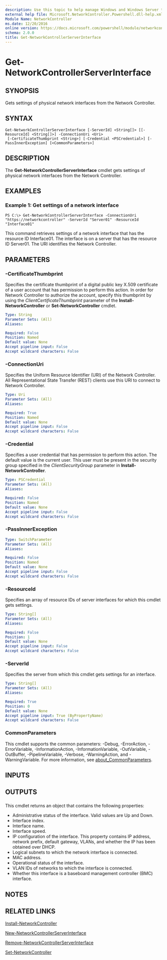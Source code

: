 ```yaml
---
description: Use this topic to help manage Windows and Windows Server technologies with Windows PowerShell.
external help file: Microsoft.NetworkController.Powershell.dll-help.xml
Module Name: NetworkController
ms.date: 12/20/2016
online version: https://docs.microsoft.com/powershell/module/networkcontroller/get-networkcontrollerserverinterface?view=windowsserver2022-ps&wt.mc_id=ps-gethelp
schema: 2.0.0
title: Get-NetworkControllerServerInterface
---
```


# Get-NetworkControllerServerInterface

## SYNOPSIS
Gets settings of physical network interfaces from the Network Controller.

## SYNTAX

```
Get-NetworkControllerServerInterface [-ServerId] <String[]> [[-ResourceId] <String[]>] -ConnectionUri <Uri>
 [-CertificateThumbprint <String>] [-Credential <PSCredential>] [-PassInnerException] [<CommonParameters>]
```

## DESCRIPTION
The **Get-NetworkControllerServerInterface** cmdlet gets settings of physical network interfaces from the Network Controller.

## EXAMPLES

### Example 1: Get settings of a network interface
```
PS C:\> Get-NetworkControllerServerInterface -ConnectionUri "https://networkcontroller" -ServerId "Server01" -ResourceId "Interface01"
```

This command retrieves settings of a network interface that has the resource ID Interface01.
The interface is on a server that has the resource ID Server01.
The URI identifies the Network Controller.

## PARAMETERS

### -CertificateThumbprint
Specifies the certificate thumbprint of a digital public key X.509 certificate of a user account that has permission to perform this action.
In order for Network Controller to authorize the account, specify this thumbprint by using the *ClientCertificateThumbprint* parameter of the **Install-NetworkController** or **Set-NetworkController** cmdlet.

```yaml
Type: String
Parameter Sets: (All)
Aliases: 

Required: False
Position: Named
Default value: None
Accept pipeline input: False
Accept wildcard characters: False
```

### -ConnectionUri
Specifies the Uniform Resource Identifier (URI) of the Network Controller.
All Representational State Transfer (REST) clients use this URI to connect to Network Controller.

```yaml
Type: Uri
Parameter Sets: (All)
Aliases: 

Required: True
Position: Named
Default value: None
Accept pipeline input: False
Accept wildcard characters: False
```

### -Credential
Specifies a user credential that has permission to perform this action.
The default value is the current user.
This user must be present in the security group specified in the *ClientSecurityGroup* parameter in **Install-NetworkController**.

```yaml
Type: PSCredential
Parameter Sets: (All)
Aliases: 

Required: False
Position: Named
Default value: None
Accept pipeline input: False
Accept wildcard characters: False
```

### -PassInnerException


```yaml
Type: SwitchParameter
Parameter Sets: (All)
Aliases: 

Required: False
Position: Named
Default value: None
Accept pipeline input: False
Accept wildcard characters: False
```

### -ResourceId
Specifies an array of resource IDs of server interfaces for which this cmdlet gets settings.

```yaml
Type: String[]
Parameter Sets: (All)
Aliases: 

Required: False
Position: 1
Default value: None
Accept pipeline input: False
Accept wildcard characters: False
```

### -ServerId
Specifies the server from which this cmdlet gets settings for an interface.

```yaml
Type: String[]
Parameter Sets: (All)
Aliases: 

Required: True
Position: 0
Default value: None
Accept pipeline input: True (ByPropertyName)
Accept wildcard characters: False
```

### CommonParameters
This cmdlet supports the common parameters: -Debug, -ErrorAction, -ErrorVariable, -InformationAction, -InformationVariable, -OutVariable, -OutBuffer, -PipelineVariable, -Verbose, -WarningAction, and -WarningVariable. For more information, see [about_CommonParameters](https://go.microsoft.com/fwlink/?LinkID=113216).

## INPUTS

## OUTPUTS

###  
This cmdlet returns an object that contains the following properties: 

- Administrative status of the interface.
Valid values are Up and Down. 
- Interface index. 
- Interface name. 
- Interface speed. 
- IP configuration of the interface.
This property contains IP address, network prefix, default gateway, VLANs, and whether the IP has been obtained over DHCP. 
- Logical subnets to which the network interface is connected. 
- MAC address. 
- Operational status of the interface. 
- VLAN IDs of networks to which the interface is connected. 
- Whether this interface is a baseboard management controller (BMC) interface.

## NOTES

## RELATED LINKS

[Install-NetworkController](./Install-NetworkController.md)

[New-NetworkControllerServerInterface](./New-NetworkControllerServerInterface.md)

[Remove-NetworkControllerServerInterface](./Remove-NetworkControllerServerInterface.md)

[Set-NetworkController](./Set-NetworkController.md)

